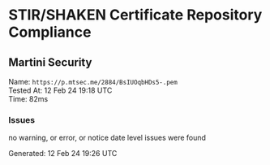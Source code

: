 # STIR/SHAKEN Certificate Repository Compliance

## Martini Security

Name: `https://p.mtsec.me/2884/BsIUOqbHDs5-.pem`\
Tested At: 12 Feb 24 19:18 UTC\
Time: 82ms

### Issues

no warning, or error, or notice date level issues were found

Generated: 12 Feb 24 19:26 UTC